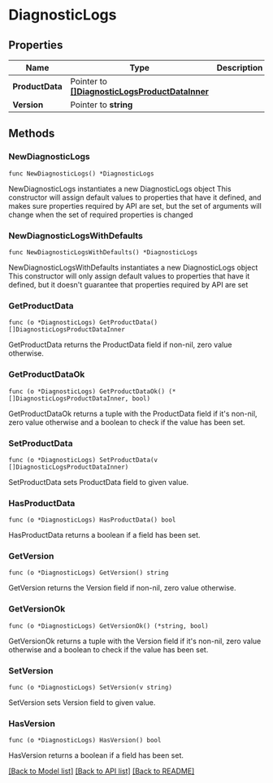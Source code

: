 # DiagnosticLogs

## Properties

Name | Type | Description | Notes
------------ | ------------- | ------------- | -------------
**ProductData** | Pointer to [**[]DiagnosticLogsProductDataInner**](DiagnosticLogsProductDataInner.md) |  | [optional] 
**Version** | Pointer to **string** |  | [optional] 

## Methods

### NewDiagnosticLogs

`func NewDiagnosticLogs() *DiagnosticLogs`

NewDiagnosticLogs instantiates a new DiagnosticLogs object
This constructor will assign default values to properties that have it defined,
and makes sure properties required by API are set, but the set of arguments
will change when the set of required properties is changed

### NewDiagnosticLogsWithDefaults

`func NewDiagnosticLogsWithDefaults() *DiagnosticLogs`

NewDiagnosticLogsWithDefaults instantiates a new DiagnosticLogs object
This constructor will only assign default values to properties that have it defined,
but it doesn't guarantee that properties required by API are set

### GetProductData

`func (o *DiagnosticLogs) GetProductData() []DiagnosticLogsProductDataInner`

GetProductData returns the ProductData field if non-nil, zero value otherwise.

### GetProductDataOk

`func (o *DiagnosticLogs) GetProductDataOk() (*[]DiagnosticLogsProductDataInner, bool)`

GetProductDataOk returns a tuple with the ProductData field if it's non-nil, zero value otherwise
and a boolean to check if the value has been set.

### SetProductData

`func (o *DiagnosticLogs) SetProductData(v []DiagnosticLogsProductDataInner)`

SetProductData sets ProductData field to given value.

### HasProductData

`func (o *DiagnosticLogs) HasProductData() bool`

HasProductData returns a boolean if a field has been set.

### GetVersion

`func (o *DiagnosticLogs) GetVersion() string`

GetVersion returns the Version field if non-nil, zero value otherwise.

### GetVersionOk

`func (o *DiagnosticLogs) GetVersionOk() (*string, bool)`

GetVersionOk returns a tuple with the Version field if it's non-nil, zero value otherwise
and a boolean to check if the value has been set.

### SetVersion

`func (o *DiagnosticLogs) SetVersion(v string)`

SetVersion sets Version field to given value.

### HasVersion

`func (o *DiagnosticLogs) HasVersion() bool`

HasVersion returns a boolean if a field has been set.


[[Back to Model list]](../README.md#documentation-for-models) [[Back to API list]](../README.md#documentation-for-api-endpoints) [[Back to README]](../README.md)


